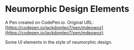 # Neumorphic Design Elements

A Pen created on CodePen.io. Original URL: [https://codepen.io/jackdomleo7/pen/mdeowoz](https://codepen.io/jackdomleo7/pen/mdeowoz).

Some UI elements in the style of neumorphic design.